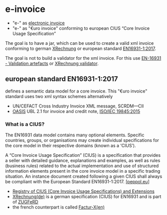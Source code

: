 # e-invoice

- "e-" as [electronic invoice](https://en.wikipedia.org/wiki/Electronic_invoicing)
- "e-" as "€uro invoice" conforming to european CIUS “Core Invoice Usage Specification” 

The goal is to have a jar, which can be used to create a valid xml invoice conforming to german [XRechnung](https://de.wikipedia.org/wiki/XRechnung) or european standard [EN16931-1:2017](https://standards.cen.eu/dyn/www/f?p=204:110:0::::FSP_LANG_ID,FSP_PROJECT:25,60602&cs=17E89F8487E3C0558D35491BC876B7E8C).

The goal is not to build a validator for the xml invoice. For this use [EN-16931 - Validation artefacts](https://github.com/CenPC434/validation) or [XRechnung validator](https://github.com/itplr-kosit/validator).

## european standard EN16931-1:2017
defines a semantic data model for a core invoice. This "€uro invoice" standard uses two xml syntax schemes alternatively

- UN/CEFACT Cross Industry Invoice XML message, SCRDM—CII
- [OASIS](https://en.wikipedia.org/wiki/OASIS_(organization)) UBL 2.1 for invoice and credit note, [ISO/IEC 19845:2015](https://en.wikipedia.org/wiki/Universal_Business_Language#UBL_2.1_(ISO/IEC_19845:2015)_and_UBL_2.2)

### What is a CIUS?
The EN16931 data model contains many optional elements. Specific countries, groups, or organisations may create individual specifications for the core model in their respective domains (known as a ‘CIUS’).

A “Core Invoice Usage Specification” (CIUS) is a specification that provides a seller with detailed guidance, explanations and examples, as well as rules (business rules) related to the actual implementation and use of structured information elements present in the core invoice model in a specific trading situation. An instance document created following a given CIUS shall always be compliant with the European Standard EN16931-1:2017. [[peppol.eu]](https://peppol.eu/core-invoice-usage-specification-cius-use-peppol/)

- [Registry of CIUS (Core Invoice Usage Specifications) and Extensions](https://ec.europa.eu/cefdigital/wiki/display/EINVCOMMUNITY/Community-driven+Registry+of+CIUS+(Core+Invoice+Usage+Specifications)+and+Extensions)
- [XRechnung(de)](http://www.xoev.de/de/xrechnung) is a german specification (CIUS) for EN16931 and is part of [ZUGFeRD](https://de.wikipedia.org/wiki/ZUGFeRD)
- the french counterpart is called [Factur-X(en)](http://fnfe-mpe.org/factur-x/factur-x_en/)
